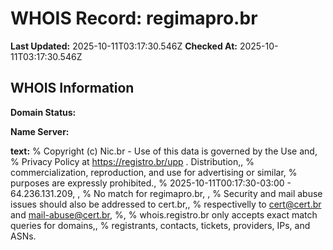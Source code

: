 # WHOIS Record: regimapro.br

**Last Updated:** 2025-10-11T03:17:30.546Z
**Checked At:** 2025-10-11T03:17:30.546Z

## WHOIS Information

**Domain Status:** 

**Name Server:** 

**text:** % Copyright (c) Nic.br - Use of this data is governed by the Use and, % Privacy Policy at https://registro.br/upp . Distribution,, % commercialization, reproduction, and use for advertising or similar, % purposes are expressly prohibited., % 2025-10-11T00:17:30-03:00 - 64.236.131.209, , % No match for regimapro.br, , % Security and mail abuse issues should also be addressed to cert.br,, % respectivelly to cert@cert.br and mail-abuse@cert.br, %, % whois.registro.br only accepts exact match queries for domains,, % registrants, contacts, tickets, providers, IPs, and ASNs.

